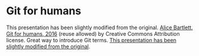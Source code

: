 # Git for humans

This presentation has been slightly modified from the original. [Alice Bartlett. Git for humans, 2016](https://speakerdeck.com/alicebartlett/git-for-humans) (reuse allowed) by Creative Commons Attribution license. Great way to introduce Git terms. [This presentation has been slightly modified from the original]().
